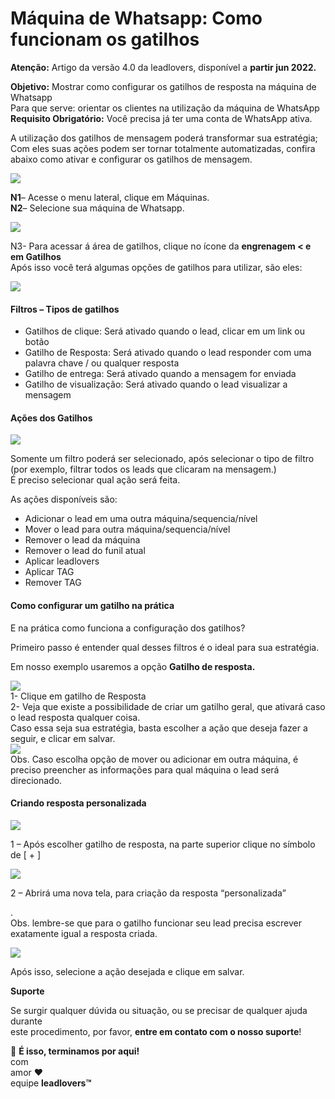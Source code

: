 # Máquina de Whatsapp: Como funcionam os gatilhos

**Atenção:** Artigo da versão 4.0 da leadlovers, disponível a **partir jun 2022.**

**Objetivo:** Mostrar como configurar os gatilhos de resposta na máquina de Whatsapp\
Para que serve: orientar os clientes na utilização da máquina de WhatsApp\
**Requisito Obrigatório:** Você precisa já ter uma conta de WhatsApp ativa.

A utilização dos gatilhos de mensagem poderá transformar sua estratégia;\
Com eles suas ações podem ser tornar totalmente automatizadas, confira abaixo como ativar e configurar os gatilhos de mensagem.

![](https://suporte.love/wp-content/uploads/2023/04/c.png)

**N1**– Acesse o menu lateral, clique em Máquinas.\
**N2**– Selecione sua máquina de Whatsapp.

![](https://suporte.love/wp-content/uploads/2023/04/F.png)

N3- Para acessar á área de gatilhos, clique no ícone da **engrenagem < e em Gatilhos** \
Após isso você terá algumas opções de gatilhos para utilizar, são eles:

![](https://suporte.love/wp-content/uploads/2023/04/8887.png)

#### **Filtros – Tipos de gatilhos**

* Gatilhos de clique: Será ativado quando o lead, clicar em um link ou botão
* Gatilho de Resposta: Será ativado quando o lead responder com uma palavra chave / ou qualquer resposta
* Gatilho de entrega: Será ativado quando a mensagem for enviada
* Gatilho de visualização: Será ativado quando o lead visualizar a mensagem

#### **Ações dos Gatilhos**

![](https://suporte.love/wp-content/uploads/2023/04/86.jpg)

Somente um filtro poderá ser selecionado, após selecionar o tipo de filtro (por exemplo, filtrar todos os leads que clicaram na mensagem.)\
É preciso selecionar qual ação será feita.

As ações disponíveis são:

* Adicionar o lead em uma outra máquina/sequencia/nível
* Mover o lead para outra máquina/sequencia/nível
* Remover o lead da máquina
* Remover o lead do funil atual
* Aplicar leadlovers
* Aplicar TAG
* Remover TAG

#### Como configurar um gatilho na prática

E na prática como funciona a configuração dos gatilhos?

Primeiro passo é entender qual desses filtros é o ideal para sua estratégia.

Em nosso exemplo usaremos a opção **Gatilho de resposta.**

![](https://suporte.love/wp-content/uploads/2023/04/sss.png)\
1- Clique em gatilho de Resposta\
2- Veja que existe a possibilidade de criar um gatilho geral, que ativará caso o lead resposta qualquer coisa.\
Caso essa seja sua estratégia, basta escolher a ação que deseja fazer a seguir, e clicar em salvar.\
![](https://suporte.love/wp-content/uploads/2023/04/df.png)\
Obs. Caso escolha opção de mover ou adicionar em outra máquina, é preciso preencher as informações para qual máquina o lead será direcionado.

#### **Criando resposta personalizada**&#x20;

![](https://suporte.love/wp-content/uploads/2023/04/DFG.jpg)

1 – Após escolher gatilho de resposta, na parte superior clique no símbolo de  \[ + ]

![](https://suporte.love/wp-content/uploads/2023/04/fgr.png)

2 – Abrirá uma nova tela, para criação da resposta “personalizada”

.\
Obs. lembre-se que para o gatilho funcionar seu lead precisa escrever exatamente igual a resposta criada.

![](https://suporte.love/wp-content/uploads/2023/04/86.jpg)

Após isso, selecione a ação desejada e clique em salvar.

**Suporte**

Se surgir qualquer dúvida ou situação, ou se precisar de qualquer ajuda durante\
este procedimento, por favor, **entre em contato com o nosso suporte**!

🏁 **É isso, terminamos por aqui!**\
com\
amor ❤\
equipe **leadlovers™**
